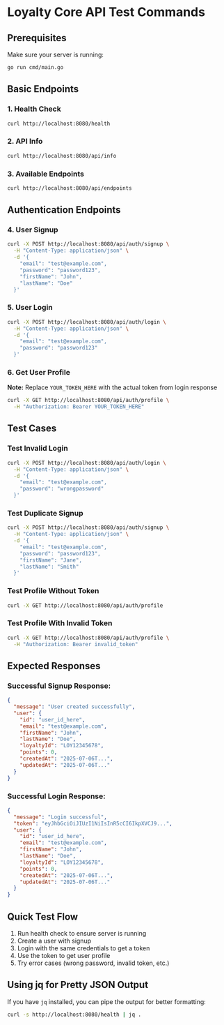 # Loyalty Core API Test Commands

## Prerequisites
Make sure your server is running:
```bash
go run cmd/main.go
```

## Basic Endpoints

### 1. Health Check
```bash
curl http://localhost:8080/health
```

### 2. API Info
```bash
curl http://localhost:8080/api/info
```

### 3. Available Endpoints
```bash
curl http://localhost:8080/api/endpoints
```

## Authentication Endpoints

### 4. User Signup
```bash
curl -X POST http://localhost:8080/api/auth/signup \
  -H "Content-Type: application/json" \
  -d '{
    "email": "test@example.com",
    "password": "password123",
    "firstName": "John",
    "lastName": "Doe"
  }'
```

### 5. User Login
```bash
curl -X POST http://localhost:8080/api/auth/login \
  -H "Content-Type: application/json" \
  -d '{
    "email": "test@example.com",
    "password": "password123"
  }'
```

### 6. Get User Profile
**Note:** Replace `YOUR_TOKEN_HERE` with the actual token from login response
```bash
curl -X GET http://localhost:8080/api/auth/profile \
  -H "Authorization: Bearer YOUR_TOKEN_HERE"
```

## Test Cases

### Test Invalid Login
```bash
curl -X POST http://localhost:8080/api/auth/login \
  -H "Content-Type: application/json" \
  -d '{
    "email": "test@example.com",
    "password": "wrongpassword"
  }'
```

### Test Duplicate Signup
```bash
curl -X POST http://localhost:8080/api/auth/signup \
  -H "Content-Type: application/json" \
  -d '{
    "email": "test@example.com",
    "password": "password123",
    "firstName": "Jane",
    "lastName": "Smith"
  }'
```

### Test Profile Without Token
```bash
curl -X GET http://localhost:8080/api/auth/profile
```

### Test Profile With Invalid Token
```bash
curl -X GET http://localhost:8080/api/auth/profile \
  -H "Authorization: Bearer invalid_token"
```

## Expected Responses

### Successful Signup Response:
```json
{
  "message": "User created successfully",
  "user": {
    "id": "user_id_here",
    "email": "test@example.com",
    "firstName": "John",
    "lastName": "Doe",
    "loyaltyId": "LOY12345678",
    "points": 0,
    "createdAt": "2025-07-06T...",
    "updatedAt": "2025-07-06T..."
  }
}
```

### Successful Login Response:
```json
{
  "message": "Login successful",
  "token": "eyJhbGciOiJIUzI1NiIsInR5cCI6IkpXVCJ9...",
  "user": {
    "id": "user_id_here",
    "email": "test@example.com",
    "firstName": "John",
    "lastName": "Doe",
    "loyaltyId": "LOY12345678",
    "points": 0,
    "createdAt": "2025-07-06T...",
    "updatedAt": "2025-07-06T..."
  }
}
```

## Quick Test Flow
1. Run health check to ensure server is running
2. Create a user with signup
3. Login with the same credentials to get a token
4. Use the token to get user profile
5. Try error cases (wrong password, invalid token, etc.)

## Using jq for Pretty JSON Output
If you have `jq` installed, you can pipe the output for better formatting:
```bash
curl -s http://localhost:8080/health | jq .
```
